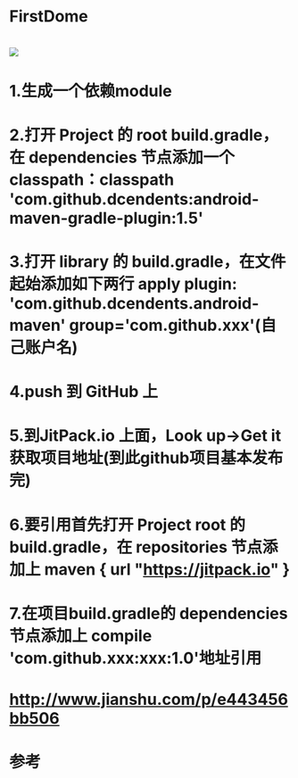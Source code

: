 # FirstDome
# [![](https://jitpack.io/v/helen-x/JitpackReleaseDemo.svg)](https://jitpack.io/#helen-x/JitpackReleaseDemo)


# 1.生成一个依赖module
# 2.打开 Project 的 root build.gradle，在 dependencies 节点添加一个 classpath：classpath 'com.github.dcendents:android-maven-gradle-plugin:1.5'
# 3.打开 library 的 build.gradle，在文件起始添加如下两行 apply plugin: 'com.github.dcendents.android-maven' group='com.github.xxx'(自己账户名)
# 4.push 到 GitHub 上
# 5.到JitPack.io 上面，Look up->Get it获取项目地址(到此github项目基本发布完)
# 6.要引用首先打开 Project root 的 build.gradle，在 repositories 节点添加上 maven { url "https://jitpack.io" }
# 7.在项目build.gradle的 dependencies 节点添加上 compile 'com.github.xxx:xxx:1.0'地址引用

# http://www.jianshu.com/p/e443456bb506
# 参考
